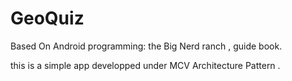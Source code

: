# GeoQuiz

Based On Android programming: the Big Nerd ranch , guide book.

this is a simple app developped under MCV Architecture Pattern .

